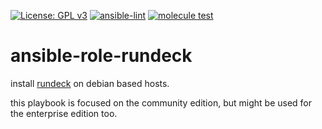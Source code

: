 [![License: GPL v3](https://img.shields.io/badge/License-GPL%20v3-blue.svg)](http://www.gnu.org/licenses/gpl-3.0)
[![ansible-lint](https://github.com/Rosa-Luxemburgstiftung-Berlin/ansible-role-rundeck/actions/workflows/lint.yml/badge.svg)](https://github.com/Rosa-Luxemburgstiftung-Berlin/ansible-role-rundeck/actions/workflows/lint.yml)
[![molecule test](https://github.com/Rosa-Luxemburgstiftung-Berlin/ansible-role-rundeck/actions/workflows/molecule.yml/badge.svg)](https://github.com/Rosa-Luxemburgstiftung-Berlin/ansible-role-rundeck/actions/workflows/molecule.yml)

# ansible-role-rundeck
install [rundeck](https://www.rundeck.com/) on debian based hosts.

this playbook is focused on the community edition, but might be used for the enterprise edition too.
